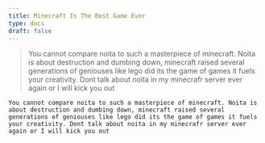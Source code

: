 ```yaml
---
title: Minecraft Is The Best Game Ever
type: docs
draft: false
---
```


> You cannot compare noita to such a masterpiece of minecraft. Noita is about destruction and dumbing down, minecraft raised several generations of geniouses like lego did its the game of games it fuels your creativity. Dont talk about noita in my minecrafr server ever again or I will kick you out

```plaintext {filename="Copy to clipboard"}
You cannot compare noita to such a masterpiece of minecraft. Noita is about destruction and dumbing down, minecraft raised several generations of geniouses like lego did its the game of games it fuels your creativity. Dont talk about noita in my minecrafr server ever again or I will kick you out
```
